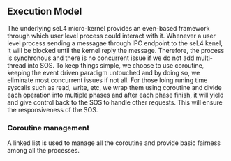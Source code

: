 ## Execution Model

The underlying seL4 micro-kernel provides an even-based framework through which user level process could interact with it. Whenever a user level process sending a messagae through IPC endpoint to the seL4 kenel, it will be blocked until the kernel reply the message. Therefore, the process is synchronous and there is no concurrent issue if we do not add multi-thread into SOS. To keep things simple, we choose to use coroutine, keeping the event driven paradigm untouched and by doing so, we eliminate most concurrent issues if not all. For those loing runing time syscalls such as read, write, etc, we wrap them using coroutine and divide each operation into multiple phases and after each phase finish, it will yield and give control back to the SOS to handle other requests. This will ensure the responsiveness of the SOS.

### Coroutine management

A linked list is used to manage all the coroutine and provide basic fairness among all the processes.
